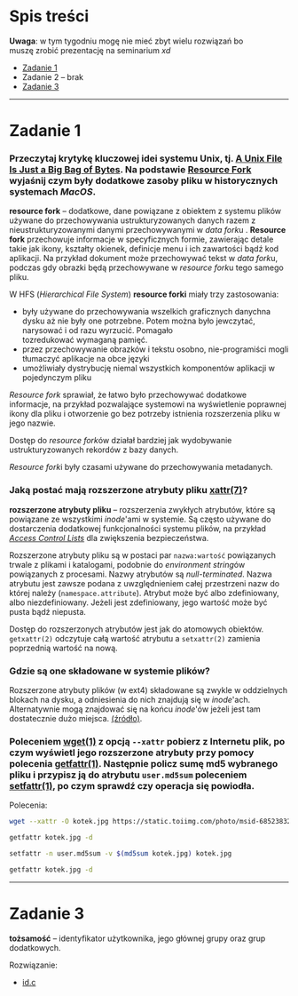 # Spis treści

**Uwaga**: w tym tygodniu mogę nie mieć zbyt wielu rozwiązań bo muszę zrobić prezentację na seminarium *xd*

- [Zadanie 1](#zadanie-1)
- Zadanie 2 – brak
- [Zadanie 3](#zadanie-3)

***

# Zadanie 1

### Przeczytaj krytykę kluczowej idei systemu Unix, tj. [A Unix File Is Just a Big Bag of Bytes](http://www.catb.org/~esr/writings/taoup/html/ch20s03.html#id3015538). Na podstawie [Resource Fork](https://en.wikipedia.org/wiki/Resource_fork) wyjaśnij czym były dodatkowe zasoby pliku w historycznych systemach *MacOS*.

**resource fork** – dodatkowe, dane powiązane z obiektem z systemu plików używane do przechowywania ustrukturyzowanych danych razem z nieustrukturyzowanymi danymi przechowywanymi w *data fork*u . **Resource fork** przechowuje informacje w specyficznych formie, zawierając detale takie jak ikony, kształty okienek, definicje menu i ich zawartości bądź kod aplikacji. Na przykład dokument może przechowywać tekst w *data fork*u, podczas gdy obrazki będą przechowywane w *resource fork*u tego samego pliku.

W HFS (*Hierarchical File System*) **resource forki** miały trzy zastosowania:
- były używane do przechowywania wszelkich graficznych danychna dysku aż nie były one potrzebne. Potem można było jewczytać, narysować i od razu wyrzucić. Pomagało tozredukować wymaganą pamięć.
- przez przechowywanie obrazków i tekstu osobno, nie-programiści mogli tłumaczyć aplikacje na obce języki
- umożliwiały dystrybucję niemal wszystkich komponentów aplikacji w pojedynczym pliku

*Resource fork* sprawiał, że łatwo było przechowywać dodatkowe informacje, na przykład pozwalające systemowi na wyświetlenie poprawnej ikony dla pliku i otworzenie go bez potrzeby istnienia rozszerzenia pliku w jego nazwie.

Dostęp do *resource fork*ów działał bardziej jak wydobywanie ustrukturyzowanych rekordów z bazy danych.

*Resource fork*i były czasami używane do przechowywania metadanych.

### Jaką postać mają rozszerzone atrybuty pliku [xattr(7)](http://man7.org/linux/man-pages/man7/xattr.7.html)?

**rozszerzone atrybuty pliku** – rozszerzenia zwykłych atrybutów, które są powiązane ze wszystkimi *inode*'ami w systemie. Są często używane do dostarczenia dodatkowej funkcjonalności systemu plików, na przykład [*Access Control Lists*](https://en.wikipedia.org/wiki/Access-control_list) dla zwiększenia bezpieczeństwa.

Rozszerzone atrybuty pliku są w postaci par `nazwa:wartość` powiązanych trwale z plikami i katalogami, podobnie do *environment string*ów powiązanych z procesami. Nazwy atrybutów są *null-terminated*. Nazwa atrybutu jest zawsze podana z uwzględnieniem całej przestrzeni nazw do której należy (`namespace.attribute`). Atrybut może być albo zdefiniowany, albo niezdefiniowany. Jeżeli jest zdefiniowany, jego wartość może być pusta bądź niepusta.

Dostęp do rozszerzonych atrybutów jest jak do atomowych obiektów. `getxattr(2)` odczytuje całą wartość atrybutu a `setxattr(2)` zamienia poprzednią wartość na nową.

### Gdzie są one składowane w systemie plików?

Rozszerzone atrybuty plików (w ext4) składowane są zwykle w oddzielnych blokach na dysku, a odniesienia do nich znajdują się w *inode*'ach. Alternatywnie mogą znajdować się na końcu *inode*'ów jeżeli jest tam dostatecznie dużo miejsca. [(źródło)](https://ext4.wiki.kernel.org/index.php/Ext4_Disk_Layout#Extended_Attributes).

### Poleceniem [wget(1)](http://man7.org/linux/man-pages/man1/wget.1.html) z opcją `--xattr` pobierz z Internetu plik, po czym wyświetl jego rozszerzone atrybuty przy pomocy polecenia [getfattr(1)](http://man7.org/linux/man-pages/man1/getfattr.1.html). Następnie policz sumę md5 wybranego pliku i przypisz ją do atrybutu `user.md5sum` poleceniem [setfattr(1)](http://man7.org/linux/man-pages/man1/setfattr.1.html), po czym sprawdź czy operacja się powiodła.

Polecenia:
```bash
wget --xattr -O kotek.jpg https://static.toiimg.com/photo/msid-68523832/68523832.jpg

getfattr kotek.jpg -d

setfattr -n user.md5sum -v $(md5sum kotek.jpg) kotek.jpg

getfattr kotek.jpg -d
```
***

# Zadanie 3

**tożsamość** – identyfikator użytkownika, jego głównej grupy oraz grup dodatkowych.

Rozwiązanie:
- [id.c](./programy/id.c)
